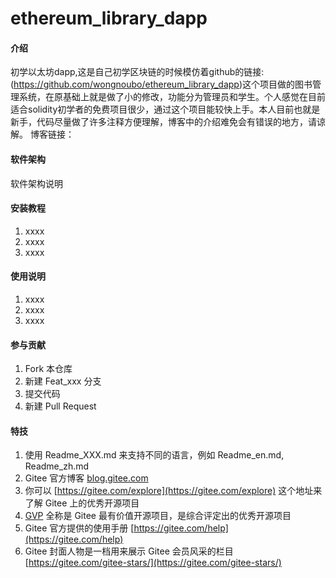 # ethereum_library_dapp

#### 介绍
初学以太坊dapp,这是自己初学区块链的时候模仿着github的链接: (https://github.com/wongnoubo/ethereum_library_dapp)这个项目做的图书管理系统，在原基础上就是做了小的修改，功能分为管理员和学生。个人感觉在目前适合solidity初学者的免费项目很少，通过这个项目能较快上手。本人目前也就是新手，代码尽量做了许多注释方便理解，博客中的介绍难免会有错误的地方，请谅解。
博客链接：

#### 软件架构
软件架构说明


#### 安装教程

1.  xxxx
2.  xxxx
3.  xxxx

#### 使用说明

1.  xxxx
2.  xxxx
3.  xxxx

#### 参与贡献

1.  Fork 本仓库
2.  新建 Feat_xxx 分支
3.  提交代码
4.  新建 Pull Request


#### 特技

1.  使用 Readme\_XXX.md 来支持不同的语言，例如 Readme\_en.md, Readme\_zh.md
2.  Gitee 官方博客 [blog.gitee.com](https://blog.gitee.com)
3.  你可以 [https://gitee.com/explore](https://gitee.com/explore) 这个地址来了解 Gitee 上的优秀开源项目
4.  [GVP](https://gitee.com/gvp) 全称是 Gitee 最有价值开源项目，是综合评定出的优秀开源项目
5.  Gitee 官方提供的使用手册 [https://gitee.com/help](https://gitee.com/help)
6.  Gitee 封面人物是一档用来展示 Gitee 会员风采的栏目 [https://gitee.com/gitee-stars/](https://gitee.com/gitee-stars/)
